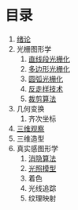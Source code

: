 # 目录
1. [绪论](绪论.md)
2. 光栅图形学
      1. [直线段光栅化](光栅图形学/直线段光栅化.md)
      2. [多边形光栅化](光栅图形学/多边形光栅化.md)
      3. [圆弧光栅化](光栅图形学/圆弧光栅化.md)
      4. [反走样技术](光栅图形学/反走样技术.md)
      5. [裁剪算法](光栅图形学/裁剪算法.md)
3. 几何变换
      1. 齐次坐标
4. [三维观察](三维观察.md)
5. 三维造型
6. 真实感图形学
      1. [消隐算法](真实感图形学/消隐算法.md)
      2. [光照模型](真实感图形学/光照模型.md)
      3. 着色
      4. 光线追踪
      5. 纹理映射
